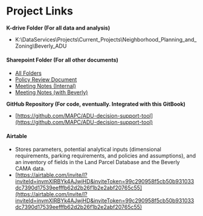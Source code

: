 # Project Links

**K-drive Folder \(For all data and analysis\)**

* K:\DataServices\Projects\Current\_Projects\Neighborhood\_Planning\_and\_Zoning\Beverly\_ADU

#### Sharepoint Folder \(For all other documents\) 

* [All Folders](https://mapc365.sharepoint.com/sites/BeverlyADU/Shared%20Documents/Forms/AllItems.aspx?FolderCTID=0x01200026A59B5019BBDC40B1B76EA92F79F918&viewid=d22b436b%2D2f3b%2D4caf%2D9265%2Dd43542c1932a&id=%2Fsites%2FBeverlyADU%2FShared%20Documents&siteid=%7B0972F1FF%2DC6DB%2D4E3F%2DBB85%2DD2B51DD3E603%7D&webid=%7B4AF2D255%2DD561%2D42BC%2D8639%2DB2E476F3C2EC%7D&uniqueid=%7BF7CB8FC3%2D2F67%2D4992%2DB69C%2DA22B27C5584E%7D)
* [Policy Review Document](https://mapc365.sharepoint.com/:w:/r/sites/BeverlyADU/_layouts/15/Doc.aspx?sourcedoc=%7B023F0C45-329B-420D-8400-ABCE13CE8A2B%7D&file=Goals%2C%20Issues%2C%20Opportunities%20memo_4.28.2021_BEV_chelsea%20edits.docx&action=default&mobileredirect=true)
* [Meeting Notes \(Internal\)](https://mapc365.sharepoint.com/:w:/s/BeverlyADU/EZ8vlzc2dwhPnqYU4bCy0rMBBbHEaZ2zXbZnT69O4e1OKg?e=lTDoRs)
* [Meeting Notes \(with Beverly\)](https://mapc365.sharepoint.com/:w:/s/BeverlyADU/ERIhNci_lmhIklr8Ejcvnz8BaW8_WrDNmvXSvWazCgSpCw?e=TYaChO)

**GitHub Repository \(For code, eventually. Integrated with this GitBook\)**

* [https://github.com/MAPC/ADU-decision-support-tool](https://github.com/MAPC/ADU-decision-support-tool)

#### Airtable

* Stores parameters, potential analytical inputs \(dimensional requirements, parking requirements, and policies and assumptions\), and an inventory of fields in the Land Parcel Database and the Beverly CAMA data.
* [https://airtable.com/invite/l?inviteId=invmXIRBYk4AJwjHD&inviteToken=99c290958f5cb50b931033dc7390d17539eefffb62d2b26f1b2e2abf20765c55](https://airtable.com/invite/l?inviteId=invmXIRBYk4AJwjHD&inviteToken=99c290958f5cb50b931033dc7390d17539eefffb62d2b26f1b2e2abf20765c55)

#### 



